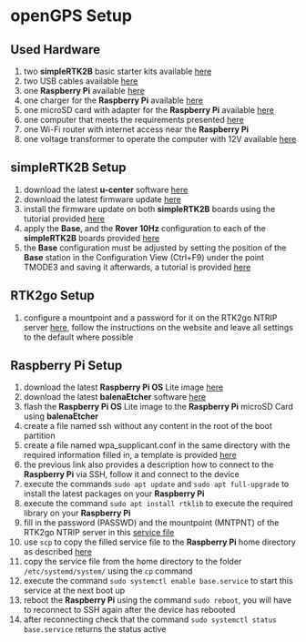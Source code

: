 # openGPS Setup

## Used Hardware

1. two **simpleRTK2B** basic starter kits
   available [here](https://www.ardusimple.com/product/simplertk2b-basic-starter-kit-ip65/)
2. two USB cables available [here](https://www.amazon.de/AmazonBasics-Male-Micro-Cable-Black/dp/B07232M876/)
3. one **Raspberry Pi** available [here](https://www.raspberrypi.org/products/raspberry-pi-4-model-b/)
4. one charger for the **Raspberry Pi** available [here](https://www.raspberrypi.org/products/type-c-power-supply/)
5. one microSD card with adapter for the **Raspberry Pi**
   available [here](https://www.amazon.de/SanDisk-Ultra-Micro-Adapter-SDSQUNC-016G-GN6MA/dp/B010Q57SEE/)
6. one computer that meets the requirements
   presented [here](https://geizhals.at/?cat=nb&xf=10929_Windows+10%7E13345_LTE%7E13732_2%7E2379_15%7E83_Touchscreen%7E9_1920x1080)
7. one Wi-Fi router with internet access near the **Raspberry Pi**
8. one voltage transformer to operate the computer with 12V
   available [here](https://www.amazon.de/Spannungswandler-Wechselrichter-BESTEK-Zigarettenanzünder-Autobatterieclips/dp/B00JGJL4ZQ/)

## simpleRTK2B Setup

1. download the latest **u-center** software [here](https://www.u-blox.com/en/product/u-center)
2. download the latest firmware
   update [here](https://www.u-blox.com/en/product/zed-f9p-module#tab-documentation-resources)
3. install the firmware update on both **simpleRTK2B** boards using the tutorial
   provided [here](https://www.ardusimple.com/zed-f9p-firmware-update-with-simplertk2b/)
4. apply the **Base**, and the **Rover 10Hz** configuration to each of the **simpleRTK2B** boards
   provided [here](https://cerea-forum.de/filebase/index.php?file/18-ublox-f9p-config-file/)
5. the **Base** configuration must be adjusted by setting the position of the **Base** station in the Configuration
   View (Ctrl+F9) under the point TMODE3 and saving it afterwards, a tutorial is
   provided [here](https://www.youtube.com/watch?v=FpkUXmM7mrc)

## RTK2go Setup

1. configure a mountpoint and a password for it on the RTK2go NTRIP
   server [here](http://www.rtk2go.com/new-reservation/), follow the instructions on the website and leave all settings
   to the default where possible

## Raspberry Pi Setup

1. download the latest **Raspberry Pi OS** Lite image [here](https://www.raspberrypi.org/software/operating-systems/)
2. download the latest **balenaEtcher** software [here](https://www.balena.io/etcher/)
3. flash the **Raspberry Pi OS** Lite image to the **Raspberry Pi** microSD Card using **balenaEtcher**
4. create a file named ssh without any content in the root of the boot partition
5. create a file named wpa_supplicant.conf in the same directory with the required information filled in, a template is
   provided [here](https://medium.com/coinmonks/run-raspberry-pi-in-a-true-headless-state-cfb3431667de)
6. the previous link also provides a description how to connect to the **Raspberry Pi** via SSH, follow it and connect
   to the device
7. execute the commands ```sudo apt update``` and ```sudo apt full-upgrade``` to install the latest packages on your
   **Raspberry Pi**
8. execute the command ```sudo apt install rtklib``` to execute the required library on your **Raspberry Pi**
9. fill in the password (PASSWD) and the mountpoint (MNTPNT) of the RTK2go NTRIP server in
   this [service file](base.service)
10. use ```scp``` to copy the filled service file to the **Raspberry Pi** home directory as
    described [here](https://linuxize.com/post/how-to-use-scp-command-to-securely-transfer-files/)
11. copy the service file from the home directory to the folder ```/etc/systemd/system/``` using the ```cp``` command
12. execute the command ```sudo systemctl enable base.service``` to start this service at the next boot up
13. reboot the **Raspberry Pi** using the command ```sudo reboot```, you will have to reconnect to SSH again after the
    device has rebooted
14. after reconnecting check that the command ```sudo systemctl status base.service``` returns the status active








